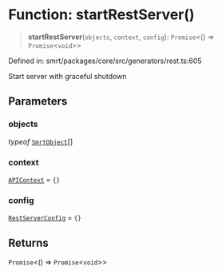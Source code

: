 # Function: startRestServer()

> **startRestServer**(`objects`, `context`, `config`): `Promise`\<() => `Promise`\<`void`\>\>

Defined in: smrt/packages/core/src/generators/rest.ts:605

Start server with graceful shutdown

## Parameters

### objects

*typeof* [`SmrtObject`](../classes/SmrtObject.md)[]

### context

[`APIContext`](../interfaces/APIContext.md) = `{}`

### config

[`RestServerConfig`](../interfaces/RestServerConfig.md) = `{}`

## Returns

`Promise`\<() => `Promise`\<`void`\>\>
